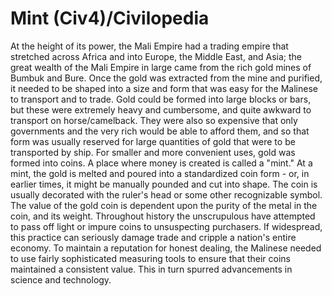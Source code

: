 # Mint (Civ4)/Civilopedia

At the height of its power, the Mali Empire had a trading empire that stretched across Africa and into Europe, the Middle East, and Asia; the great wealth of the Mali Empire in large came from the rich gold mines of Bumbuk and Bure. Once the gold was extracted from the mine and purified, it needed to be shaped into a size and form that was easy for the Malinese to transport and to trade. Gold could be formed into large blocks or bars, but these were extremely heavy and cumbersome, and quite awkward to transport on horse/camelback. They were also so expensive that only governments and the very rich would be able to afford them, and so that form was usually reserved for large quantities of gold that were to be transported by ship. For smaller and more convenient uses, gold was formed into coins.
A place where money is created is called a "mint." At a mint, the gold is melted and poured into a standardized coin form - or, in earlier times, it might be manually pounded and cut into shape. The coin is usually decorated with the ruler's head or some other recognizable symbol. The value of the gold coin is dependent upon the purity of the metal in the coin, and its weight. Throughout history the unscrupulous have attempted to pass off light or impure coins to unsuspecting purchasers. If widespread, this practice can seriously damage trade and cripple a nation's entire economy. To maintain a reputation for honest dealing, the Malinese needed to use fairly sophisticated measuring tools to ensure that their coins maintained a consistent value. This in turn spurred advancements in science and technology.